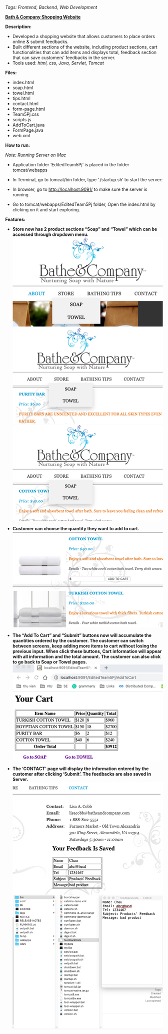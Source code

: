 ﻿
*Tags: Frontend, Backend, Web Development*

[**Bath & Company Shopping Website**](https://cmn0705.github.io/Bath_-_Company_Shopping_Website/tomcat/webapps/EditedTeam5Pj/index.html)

**Description:**
- Developed a shopping website that allows customers to place orders online & submit feedbacks.
- Built different sections of the website, including product sections, cart functionalities that can add items and displays total, feedback section that can save customers’ feedbacks in the server.
- Tools used: *html, css, Java, Servlet, Tomcat*

**Files:**
- index.html
- soap.html
- towel.html
- tips.html
- contact.html
- form-page.html
- Team5Pj.css
- scripts.js
- AddToCart.java
- FormPage.java
- web.xml

**How to run:**

*Note: Running Server on Mac*

* Application folder ‘EditedTeam5Pj’ is placed in the folder tomcat/webapps

* In Terminal, go to tomcat/bin folder, type ‘./startup.sh’ to start the server:

* In browser, go to <http://localhost:9091/> to make sure the server is running

* Go to tomcat/webapps/EditedTeam5Pj folder, Open the index.html by clicking on it and start exploring.

**Features:**

* **Store now has 2 product sections “Soap” and “Towel” which can be accessed through dropdown menu.**
![](https://github.com/cmn0705/Bath_-_Company_Shopping_Website/blob/master/img/image001.png)
![](https://github.com/cmn0705/Bath_-_Company_Shopping_Website/blob/master/img/image002.png)
![](https://github.com/cmn0705/Bath_-_Company_Shopping_Website/blob/master/img/image003.png)

* **Customer can choose the quantity they want to add to cart.**
![](https://github.com/cmn0705/Bath_-_Company_Shopping_Website/blob/master/img/image004.png)

* **The “Add To Cart” and “Submit” buttons now will accumulate the quantities ordered by the customer. The customer can switch between screens, keep adding more items to cart without losing the previous input. When click these buttons, Cart information will appear with all information and the total amount. The customer can also click to go back to Soap or Towel pages.**
![](https://github.com/cmn0705/Bath_-_Company_Shopping_Website/blob/master/img/image005.png)

* **The ‘CONTACT’ page will display the information entered by the customer after clicking ‘Submit’. The feedbacks are also saved in Server.**
![](https://github.com/cmn0705/Bath_-_Company_Shopping_Website/blob/master/img/image006.png)
![](https://github.com/cmn0705/Bath_-_Company_Shopping_Website/blob/master/img/image007.png)

